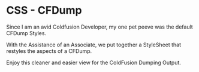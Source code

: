 CSS - CFDump
========

Since I am an avid Coldfusion Developer, my one pet peeve was the default CFDump Styles.

With the Assistance of an Associate, we put together a StyleSheet that restyles the aspects of a CFDump.

Enjoy this cleaner and easier view for the ColdFusion Dumping Output.
